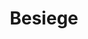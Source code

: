 ---
title: Besiege
crosslinks:
- commentgore
- techsupport
- Warthunder
- TrackMania
- gaming
- Buddhism
- lifeisstrange
- ComedyCemetery
- gadgets
- oeCake
- mechanical_gifs
---